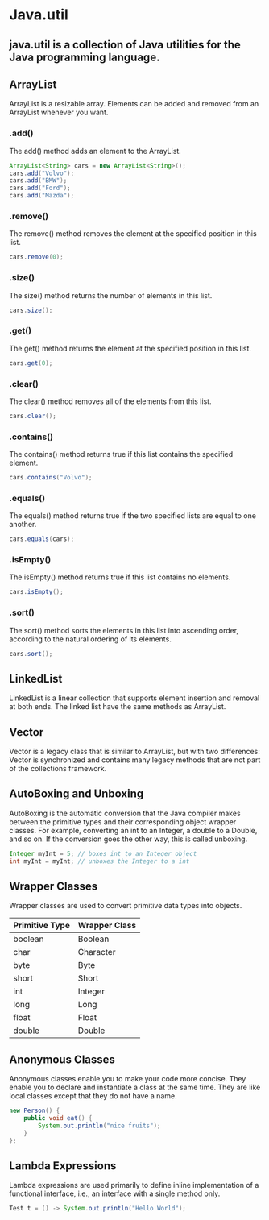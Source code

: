 # Java.util
## java.util is a collection of Java utilities for the Java programming language.

## ArrayList

ArrayList is a resizable array. Elements can be added and removed from an ArrayList whenever you want.

### .add()

The add() method adds an element to the ArrayList.

```java
ArrayList<String> cars = new ArrayList<String>();
cars.add("Volvo");
cars.add("BMW");
cars.add("Ford");
cars.add("Mazda");
```

### .remove()

The remove() method removes the element at the specified position in this list.

```java
cars.remove(0);
```

### .size()

The size() method returns the number of elements in this list.

```java
cars.size();
```

### .get()

The get() method returns the element at the specified position in this list.

```java
cars.get(0);
```

### .clear()

The clear() method removes all of the elements from this list.

```java
cars.clear();
```

### .contains()

The contains() method returns true if this list contains the specified element.

```java
cars.contains("Volvo");
```

### .equals()

The equals() method returns true if the two specified lists are equal to one another.

```java
cars.equals(cars);
```

### .isEmpty()

The isEmpty() method returns true if this list contains no elements.

```java
cars.isEmpty();
```

### .sort()

The sort() method sorts the elements in this list into ascending order, according to the natural ordering of its elements.

```java
cars.sort();
```

## LinkedList

LinkedList is a linear collection that supports element insertion and removal at both ends.
The linked list have the same methods as ArrayList.

## Vector

Vector is a legacy class that is similar to ArrayList, but with two differences: 
Vector is synchronized and contains many legacy methods that are not part of the collections framework.

## AutoBoxing and Unboxing

AutoBoxing is the automatic conversion that the Java compiler makes between the primitive types and their corresponding object wrapper classes. For example, converting an int to an Integer, a double to a Double, and so on. If the conversion goes the other way, this is called unboxing.

```java
Integer myInt = 5; // boxes int to an Integer object
int myInt = myInt; // unboxes the Integer to a int
```

## Wrapper Classes

Wrapper classes are used to convert primitive data types into objects.

| Primitive Type | Wrapper Class |
|----------------|---------------|
| boolean        | Boolean       |
| char           | Character     |
| byte           | Byte          |
| short          | Short         |
| int            | Integer       |
| long           | Long          |
| float          | Float         |
| double         | Double        |

## Anonymous Classes

Anonymous classes enable you to make your code more concise. They enable you to declare and instantiate a class at the same time. They are like local classes except that they do not have a name.

```java
new Person() {
    public void eat() {
        System.out.println("nice fruits");
    }
};
```
## Lambda Expressions

Lambda expressions are used primarily to define inline implementation of a functional interface, i.e., an interface with a single method only.

```java
Test t = () -> System.out.println("Hello World");
```
